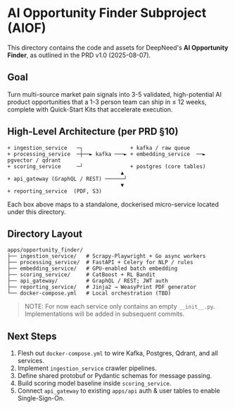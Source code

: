 # AI Opportunity Finder Subproject (AIOF)

This directory contains the code and assets for DeepNeed's **AI Opportunity Finder**, as outlined in the PRD v1.0 (2025-08-07).

## Goal
Turn multi-source market pain signals into 3-5 validated, high-potential AI product opportunities that a 1-3 person team can ship in ≤ 12 weeks, complete with Quick-Start Kits that accelerate execution.

## High-Level Architecture (per PRD §10)
```
+ ingestion_service   ─┐               + kafka / raw queue
+ processing_service  ─┼──► kafka ───► + embedding_service  ──► pgvector / qdrant
+ scoring_service     ─┘               + postgres (core tables)
                                    ▲
+ api_gateway (GraphQL / REST) ──────┘
                                    ▼
+ reporting_service  (PDF, S3)
```

Each box above maps to a standalone, dockerised micro-service located under this directory.

## Directory Layout
```
apps/opportunity_finder/
├── ingestion_service/   # Scrapy-Playwright + Go async workers
├── processing_service/  # FastAPI + Celery for NLP / rules
├── embedding_service/   # GPU-enabled batch embedding
├── scoring_service/     # CatBoost + RL Bandit
├── api_gateway/         # GraphQL / REST; JWT auth
├── reporting_service/   # Jinja2 → WeasyPrint PDF generator
└── docker-compose.yml   # Local orchestration (TBD)
```

> NOTE: For now each service only contains an empty `__init__.py`. Implementations will be added in subsequent commits.

## Next Steps
1. Flesh out `docker-compose.yml` to wire Kafka, Postgres, Qdrant, and all services.
2. Implement `ingestion_service` crawler pipelines.
3. Define shared protobuf or Pydantic schemas for message passing.
4. Build scoring model baseline inside `scoring_service`.
5. Connect `api_gateway` to existing `apps/api` auth & user tables to enable Single-Sign-On.
